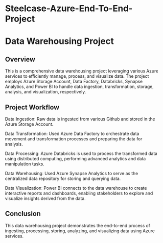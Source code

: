 # Steelcase-Azure-End-To-End-Project

# Data Warehousing Project
## Overview
This is a comprehensive data warehousing project leveraging various Azure services to efficiently manage, process, and visualize data. The project employs Azure Storage Account, Data Factory, Databricks, Synapse Analytics, and Power BI to handle data ingestion, transformation, storage, analysis, and visualization, respectively.

## Project Workflow
Data Ingestion: Raw data is ingested from various Github and stored in the Azure Storage Account.

Data Transformation: Used Azure Data Factory to orchestrate data movement and transformation processes and preparing the data for analysis.

Data Processing: Azure Databricks is used to process the transformed data using distributed computing, performing advanced analytics and data manipulation tasks.

Data Warehousing: Used Azure Synapse Analytics to serve as the centralized data repository for storing and querying data.

Data Visualization: Power BI connects to the data warehouse to create interactive reports and dashboards, enabling stakeholders to explore and visualize insights derived from the data.
## Conclusion
This data warehousing project demonstrates the end-to-end process of ingesting, processing, storing, analyzing, and visualizing data using Azure services.
